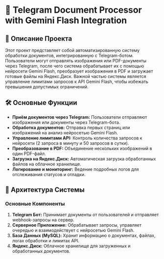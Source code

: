 # 📄 Telegram Document Processor with Gemini Flash Integration


## 🚀 Описание Проекта

Этот проект представляет собой автоматизированную систему обработки документов, интегрированную с Telegram-ботом. Пользователи могут отправлять изображения или PDF-документы через Telegram, после чего система обрабатывает их с помощью нейросети Gemini Flash, преобразует изображения в PDF и загружает готовые файлы на Яндекс.Диск. Важной частью системы является управление лимитами запросов к API Gemini Flash, чтобы избежать превышения допустимых ограничений.

## 🛠️ Основные Функции

- **Приём документов через Telegram:** Пользователи отправляют изображения или документы через Telegram-бота.
- **Обработка документов:** Отправка первых страниц или изображений на анализ нейросетью Gemini Flash.
- **Управление лимитами API:** Контроль количества запросов к нейросети (2 запроса в минуту и 50 запросов в сутки).
- **Преобразование в PDF:** Объединение нескольких изображений в один PDF-файл.
- **Загрузка на Яндекс.Диск:** Автоматическая загрузка обработанных файлов на облачное хранилище.
- **Логирование и мониторинг:** Ведение подробных логов для отслеживания статусов и отладки.

## 🧩 Архитектура Системы

### Основные Компоненты

1. **Telegram Бот:** Принимает документы от пользователей и отправляет webhook-запросы на сервер.
2. **Серверное Приложение:** Обрабатывает запросы, управляет очередью и взаимодействует с нейросетью Gemini Flash.
3. **База Данных (MySQL):** Хранит информацию о документах, файлах, логах обработки и лимитах API.
4. **Яндекс.Диск:** Облачное хранилище для загруженных и обработанных документов.
